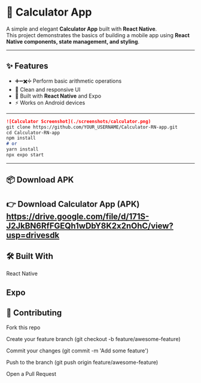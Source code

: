 # 📱 Calculator App

A simple and elegant **Calculator App** built with **React Native**.  
This project demonstrates the basics of building a mobile app using **React Native components, state management, and styling**.

---

## ✨ Features
- ➕➖✖️➗ Perform basic arithmetic operations  
- 🎨 Clean and responsive UI  
- 📱 Built with **React Native** and Expo  
- ⚡ Works on Android devices  

---

```md
![Calculator Screenshot](./screenshots/calculator.png)
git clone https://github.com/YOUR_USERNAME/Calculator-RN-app.git
cd Calculator-RN-app
npm install
# or
yarn install
npx expo start
```
---

## 📦 Download APK

👉 Download Calculator App (APK) https://drive.google.com/file/d/171S-J2JkBN6RfFGEQh1wDbY8K2x2nOhC/view?usp=drivesdk
---
## 🛠️ Built With

React Native

Expo
---
## 🤝 Contributing

Fork this repo

Create your feature branch (git checkout -b feature/awesome-feature)

Commit your changes (git commit -m 'Add some feature')

Push to the branch (git push origin feature/awesome-feature)

Open a Pull Request

